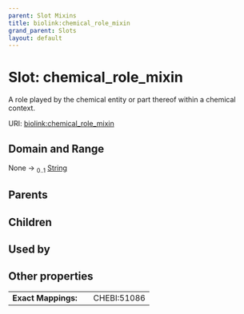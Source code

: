 ```yaml
---
parent: Slot Mixins
title: biolink:chemical_role_mixin
grand_parent: Slots
layout: default
---
```


# Slot: chemical_role_mixin


A role played by the chemical entity or part thereof within a chemical context.

URI: [biolink:chemical_role_mixin](https://w3id.org/biolink/vocab/chemical_role_mixin)

## Domain and Range

None ->  <sub>0..1</sub> [String](types/String.md)

## Parents


## Children


## Used by


## Other properties

|  |  |  |
| --- | --- | --- |
| **Exact Mappings:** | | CHEBI:51086 |

